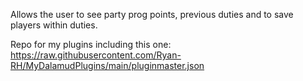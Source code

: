 Allows the user to see party prog points, previous duties and to save players within duties.

Repo for my plugins including this one: https://raw.githubusercontent.com/Ryan-RH/MyDalamudPlugins/main/pluginmaster.json
